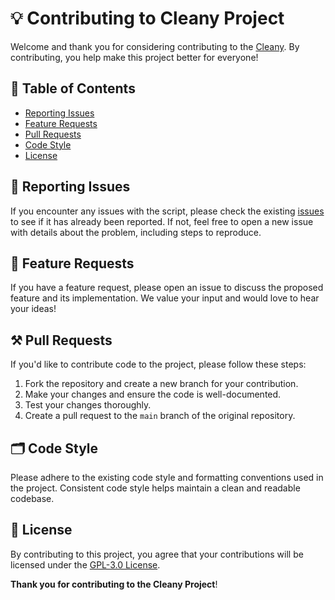# 💡 Contributing to Cleany Project

Welcome and thank you for considering contributing to the [Cleany](https://github.com/M1HA15/Cleany). By contributing, you help make this project better for everyone!

## 📃 Table of Contents

- [Reporting Issues](#reporting-issues)
- [Feature Requests](#feature-requests)
- [Pull Requests](#pull-requests)
- [Code Style](#code-style)
- [License](#license)

## 🔔 Reporting Issues

If you encounter any issues with the script, please check the existing [issues](https://github.com/M1HA15/Cleany/issues) to see if it has already been reported. If not, feel free to open a new issue with details about the problem, including steps to reproduce.

## 🔨 Feature Requests

If you have a feature request, please open an issue to discuss the proposed feature and its implementation. We value your input and would love to hear your ideas!

## ⚒️ Pull Requests

If you'd like to contribute code to the project, please follow these steps:

1. Fork the repository and create a new branch for your contribution.
2. Make your changes and ensure the code is well-documented.
3. Test your changes thoroughly.
4. Create a pull request to the `main` branch of the original repository.

## 🗂️ Code Style

Please adhere to the existing code style and formatting conventions used in the project. Consistent code style helps maintain a clean and readable codebase.

## 📃 License

By contributing to this project, you agree that your contributions will be licensed under the [GPL-3.0 License](https://github.com/M1HA15/Cleany/blob/main/LICENSE).

**Thank you for contributing to the Cleany Project**!
